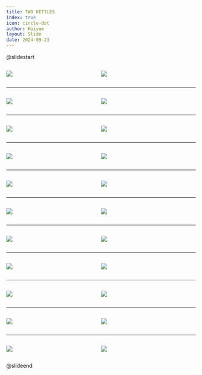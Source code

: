 ```yaml
---
title: TWO KETTLES
index: true
icon: circle-dot
author: Haiyue
layout: Slide
date: 2024-09-23
---
```

 
@slidestart

<div style="display:flex">
<div style="flex:1">

![](/reading/english/Level-S/TWO%20KETTLES/001.webp)
</div>
<div style="flex:1">

![](/reading/english/Level-S/TWO%20KETTLES/002.webp)
</div>
</div>

---

<div style="display:flex">
<div style="flex:1">

![](/reading/english/Level-S/TWO%20KETTLES/003.webp)
</div>
<div style="flex:1">

![](/reading/english/Level-S/TWO%20KETTLES/004.webp)
</div>
</div>

---

<div style="display:flex">
<div style="flex:1">

![](/reading/english/Level-S/TWO%20KETTLES/005.webp)
</div>
<div style="flex:1">

![](/reading/english/Level-S/TWO%20KETTLES/006.webp)
</div>
</div>

---

<div style="display:flex">
<div style="flex:1">

![](/reading/english/Level-S/TWO%20KETTLES/007.webp)
</div>
<div style="flex:1">

![](/reading/english/Level-S/TWO%20KETTLES/008.webp)
</div>
</div>

---

<div style="display:flex">
<div style="flex:1">

![](/reading/english/Level-S/TWO%20KETTLES/009.webp)
</div>
<div style="flex:1">

![](/reading/english/Level-S/TWO%20KETTLES/010.webp)
</div>
</div>

---

<div style="display:flex">
<div style="flex:1">

![](/reading/english/Level-S/TWO%20KETTLES/011.webp)
</div>
<div style="flex:1">

![](/reading/english/Level-S/TWO%20KETTLES/012.webp)
</div>
</div>

---

<div style="display:flex">
<div style="flex:1">

![](/reading/english/Level-S/TWO%20KETTLES/013.webp)
</div>
<div style="flex:1">

![](/reading/english/Level-S/TWO%20KETTLES/014.webp)
</div>
</div>

---

<div style="display:flex">
<div style="flex:1">

![](/reading/english/Level-S/TWO%20KETTLES/015.webp)
</div>
<div style="flex:1">

![](/reading/english/Level-S/TWO%20KETTLES/016.webp)
</div>
</div>

---

<div style="display:flex">
<div style="flex:1">

![](/reading/english/Level-S/TWO%20KETTLES/017.webp)
</div>
<div style="flex:1">

![](/reading/english/Level-S/TWO%20KETTLES/018.webp)
</div>
</div>

---

<div style="display:flex">
<div style="flex:1">

![](/reading/english/Level-S/TWO%20KETTLES/019.webp)
</div>
<div style="flex:1">

![](/reading/english/Level-S/TWO%20KETTLES/020.webp)
</div>
</div>

---

<div style="display:flex">
<div style="flex:1">

![](/reading/english/Level-S/TWO%20KETTLES/021.webp)
</div>
<div style="flex:1">

![](/reading/english/Level-S/TWO%20KETTLES/022.webp)
</div>
</div>

@slideend